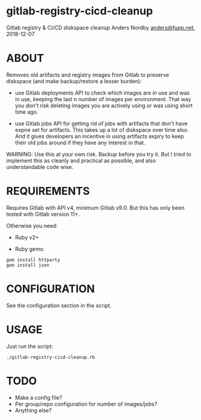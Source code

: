 # gitlab-registry-cicd-cleanup

Gitlab registry &amp; CI/CD diskspace cleanup
Anders Nordby <anders@fupp.net>, 2018-12-07

# ABOUT

Removes old artifacts and registry images from Gitlab to preserve
diskspace (and make backup/restore a lesser burden):

- use Gitlab deployments API to check which images are in use and was
in use, keeping the last n number of images per environment. That way
you don't risk deleting images you are actively using or was using short
time ago.

- use Gitlab jobs API for getting rid of jobs with artifacts that don't
have expire set for artifacts. This takes up a lot of diskspace over
time also. And it gives developers an incentive in using artifacts expiry
to keep their old jobs around if they have any interest in that.

WARNING: Use this at your own risk. Backup before you try it.
But I tried to implement this as cleanly and practical as possible, and
also understandable code wise.

# REQUIREMENTS

Requires Gitlab with API v4, minimum Gitlab v9.0. But this has only been
tested with Gitlab version 11+.

Otherwise you need:

- Ruby v2+

- Ruby gems:

```
gem install httparty
gem install json
```

# CONFIGURATION

See the configuration section in the script.

# USAGE

Just run the script:

```
./gitlab-registry-cicd-cleanup.rb
```

# TODO

- Make a config file?
- Per group/repo configuration for number of images/jobs?
- Anything else?
